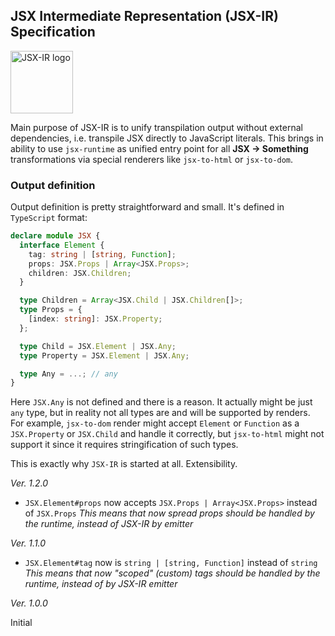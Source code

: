 ## JSX Intermediate Representation (JSX-IR) Specification

<img src="https://raw.githubusercontent.com/jsx-ir/logo/master/jsx.png" alt="JSX-IR logo" width="100">

Main purpose of JSX-IR is to unify transpilation output without external dependencies, i.e. transpile JSX directly to JavaScript literals. This brings in ability to use ```jsx-runtime``` as unified entry point for all **JSX -> Something** transformations via special renderers like ```jsx-to-html``` or ```jsx-to-dom```.

### Output definition

Output definition is pretty straightforward and small. It's defined in ```TypeScript``` format:

```typescript
declare module JSX {
  interface Element {
    tag: string | [string, Function];
    props: JSX.Props | Array<JSX.Props>;
    children: JSX.Children;
  }

  type Children = Array<JSX.Child | JSX.Children[]>;
  type Props = {
    [index: string]: JSX.Property;
  };

  type Child = JSX.Element | JSX.Any;
  type Property = JSX.Element | JSX.Any;

  type Any = ...; // any
}
```

Here ```JSX.Any``` is not defined and there is a reason. It actually might be just ```any``` type, but in reality not all types are and will be supported by renders. For example, ```jsx-to-dom``` render might accept ```Element``` or ```Function``` as a ```JSX.Property``` or ```JSX.Child``` and handle it correctly, but ```jsx-to-html``` might not support it since it requires stringification of such types.

This is exactly why ```JSX-IR``` is started at all. Extensibility.

_Ver. 1.2.0_

* ``JSX.Element#props`` now accepts ``JSX.Props | Array<JSX.Props>`` instead of ``JSX.Props``
_This means that now spread props should be handled by the runtime, instead of JSX-IR by emitter_

_Ver. 1.1.0_

* ``JSX.Element#tag`` now is ``string | [string, Function]`` instead of ``string``
_This means that now "scoped" (custom) tags should be handled by the runtime, instead of by JSX-IR emitter_

_Ver. 1.0.0_

Initial
